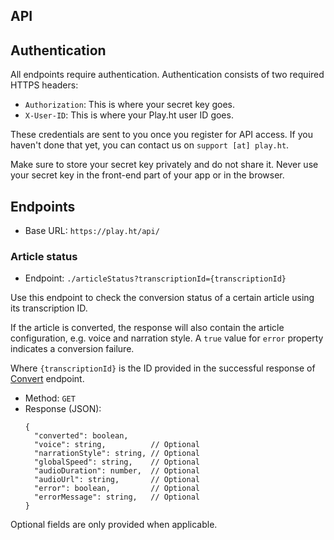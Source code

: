 API
---

## Authentication

All endpoints require authentication. Authentication consists of two required HTTPS headers:
- `Authorization`: This is where your secret key goes.
- `X-User-ID`: This is where your Play.ht user ID goes.

These credentials are sent to you once you register for API access. If you haven't done that yet, you can contact us on `support [at] play.ht`.

Make sure to store your secret key privately and do not share it. Never use your secret key in the front-end part of your app or in the browser.

## Endpoints

- Base URL: `https://play.ht/api/`

### Article status

- Endpoint:  `./articleStatus?transcriptionId={transcriptionId}`

Use this endpoint to check the conversion status of a certain article using its transcription ID.

If the article is converted, the response will also contain the article configuration, e.g. voice and narration style. A `true` value for `error` property indicates a conversion failure.

Where `{transcriptionId}` is the ID provided in the successful response of [Convert](#convert) endpoint.

- Method: `GET`
- Response (JSON):
  ```jsonc
  {
    "converted": boolean,
    "voice": string,          // Optional
    "narrationStyle": string, // Optional
    "globalSpeed": string,    // Optional
    "audioDuration": number,  // Optional
    "audioUrl": string,       // Optional
    "error": boolean,         // Optional
    "errorMessage": string,   // Optional
  }
  ```

Optional fields are only provided when applicable.
